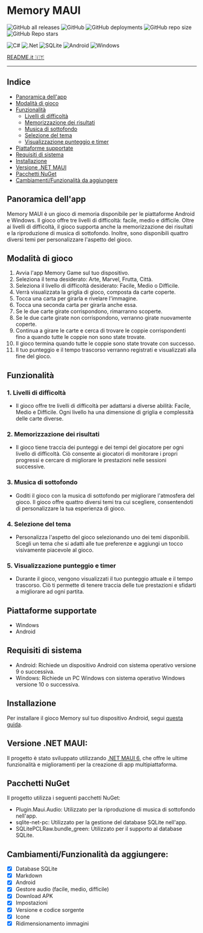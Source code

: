 # Memory MAUI

![GitHub all releases](https://img.shields.io/github/downloads/GiorgioCitterio/MemoryMAUI/total)
![GitHub](https://img.shields.io/github/license/GiorgioCitterio/MemoryMAUI)
![GitHub deployments](https://img.shields.io/github/deployments/GiorgioCitterio/MemoryMAUI/github-pages)
![GitHub repo size](https://img.shields.io/github/repo-size/GiorgioCitterio/MemoryMAUI)
![GitHub Repo stars](https://img.shields.io/github/stars/GiorgioCitterio/MemoryMAUI)

![C#](https://img.shields.io/badge/c%23-%23239120.svg?style=for-the-badge&logo=c-sharp&logoColor=white)
![.Net](https://img.shields.io/badge/.NET-5C2D91?style=for-the-badge&logo=.net&logoColor=white)
![SQLite](https://img.shields.io/badge/sqlite-%2307405e.svg?style=for-the-badge&logo=sqlite&logoColor=white)
![Android](https://img.shields.io/badge/Android-3DDC84?style=for-the-badge&logo=android&logoColor=white)
![Windows](https://img.shields.io/badge/Windows-0078D6?style=for-the-badge&logo=windows&logoColor=white)

<a href="https://github.com/GiorgioCitterio/MemoryMAUI/blob/master/README.it.md">README.it 🇮🇹</a>

---

## Indice
- <a href="#appoverview">Panoramica dell'app</a>
- <a href="#gameplay">Modalità di gioco</a>
- <a href="#features">Funzionalità</a>
  - <a href="#difflvl">Livelli di difficoltà</a>
  - <a href="#resstor">Memorizzazione dei risultati</a>
  - <a href="#backmus">Musica di sottofondo</a>
  - <a href="#theme">Selezione del tema</a>
  - <a href="#timer">Visualizzazione punteggio e timer</a>
- <a href="#platforms">Piattaforme supportate</a>
- <a href="#sysreq">Requisiti di sistema</a>
- <a href="#installation">Installazione</a>
- <a href="#mauiversion">Versione .NET MAUI</a>
- <a href="#nuget">Pacchetti NuGet</a>
- <a href="#todo">Cambiamenti/Funzionalità da aggiungere</a>

## Panoramica dell'app <a name="appoverview"></a>
Memory MAUI è un gioco di memoria disponibile per le piattaforme Android e Windows. Il gioco offre tre livelli di difficoltà: facile, medio e difficile. Oltre ai livelli di difficoltà, il gioco supporta anche la memorizzazione dei risultati e la riproduzione di musica di sottofondo. Inoltre, sono disponibili quattro diversi temi per personalizzare l'aspetto del gioco.

## Modalità di gioco <a name="gameplay"></a>
1. Avvia l'app Memory Game sul tuo dispositivo.
2. Seleziona il tema desiderato: Arte, Marvel, Frutta, Città.
3. Seleziona il livello di difficoltà desiderato: Facile, Medio o Difficile.
4. Verrà visualizzata la griglia di gioco, composta da carte coperte.
5. Tocca una carta per girarla e rivelare l'immagine.
6. Tocca una seconda carta per girarla anche essa.
7. Se le due carte girate corrispondono, rimarranno scoperte.
8. Se le due carte girate non corrispondono, verranno girate nuovamente coperte.
9. Continua a girare le carte e cerca di trovare le coppie corrispondenti fino a quando tutte le coppie non sono state trovate.
10. Il gioco termina quando tutte le coppie sono state trovate con successo.
11. Il tuo punteggio e il tempo trascorso verranno registrati e visualizzati alla fine del gioco.

## Funzionalità <a name="features"></a>
### 1. Livelli di difficoltà <a name="difflvl"></a>
- Il gioco offre tre livelli di difficoltà per adattarsi a diverse abilità: Facile, Medio e Difficile. Ogni livello ha una dimensione di griglia e complessità delle carte diverse.
### 2. Memorizzazione dei risultati <a name="resstor"></a>
- Il gioco tiene traccia dei punteggi e dei tempi del giocatore per ogni livello di difficoltà. Ciò consente ai giocatori di monitorare i propri progressi e cercare di migliorare le prestazioni nelle sessioni successive.
### 3. Musica di sottofondo <a name="backmus"></a>
- Goditi il gioco con la musica di sottofondo per migliorare l'atmosfera del gioco. Il gioco offre quattro diversi temi tra cui scegliere, consentendoti di personalizzare la tua esperienza di gioco.
### 4. Selezione del tema <a name="theme"></a>
- Personalizza l'aspetto del gioco selezionando uno dei temi disponibili. Scegli un tema che si adatti alle tue preferenze e aggiungi un tocco visivamente piacevole al gioco.
### 5. Visualizzazione punteggio e timer <a name="timer"></a>
- Durante il gioco, vengono visualizzati il tuo punteggio attuale e il tempo trascorso. Ciò ti permette di tenere traccia delle tue prestazioni e sfidarti a migliorare ad ogni partita.

## Piattaforme supportate <a name="platforms"></a>
- Windows
- Android

## Requisiti di sistema <a name="sysreq"></a>
- Android: Richiede un dispositivo Android con sistema operativo versione 9 o successiva.
- Windows: Richiede un PC Windows con sistema operativo Windows versione 10 o successiva.

## Installazione <a name="installation"></a>
Per installare il gioco Memory sul tuo dispositivo Android, segui [questa guida](https://github.com/GiorgioCitterio/MemoryMAUI/wiki).

## Versione .NET MAUI: <a name="mauiversion"></a>
Il progetto è stato sviluppato utilizzando [.NET MAUI 6](https://learn.microsoft.com/en-us/dotnet/maui/what-is-maui?view=net-maui-6.0), che offre le ultime funzionalità e miglioramenti per la creazione di app multipiattaforma.

## Pacchetti NuGet <a name="nuget"></a>
Il progetto utilizza i seguenti pacchetti NuGet:
- Plugin.Maui.Audio: Utilizzato per la riproduzione di musica di sottofondo nell'app.
- sqlite-net-pc: Utilizzato per la gestione del database SQLite nell'app.
- SQLitePCLRaw.bundle_green: Utilizzato per il supporto al database SQLite.
  
## Cambiamenti/Funzionalità da aggiungere: <a name="todo"></a>
- [x] Database SQLite
- [x] Markdown
- [x] Android
- [x] Gestore audio (facile, medio, difficile)
- [x] Download APK
- [x] Impostazioni
- [x] Versione e codice sorgente
- [x] Icone
- [x] Ridimensionamento immagini
